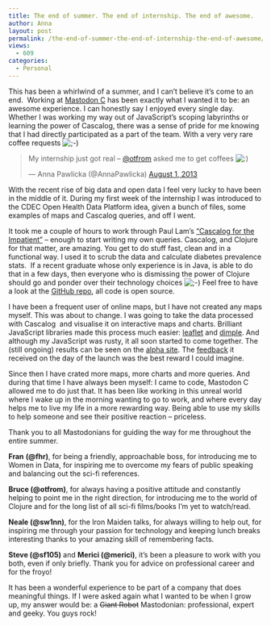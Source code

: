 ```yaml
---
title: The end of summer. The end of internship. The end of awesome.
author: Anna
layout: post
permalink: /the-end-of-summer-the-end-of-internship-the-end-of-awesome/
views:
  - 609
categories:
  - Personal
---
```

This has been a whirlwind of a summer, and I can’t believe it’s come to an end.  Working at [Mastodon C][1] has been exactly what I wanted it to be: an awesome experience. I can honestly say I enjoyed every single day. Whether I was working my way out of JavaScript&#8217;s scoping labyrinths or learning the power of Cascalog, there was a sense of pride for me knowing that I had directly participated as a part of the team. With a very very rare coffee requests <img src="http://annapawlicka.com/wp-includes/images/smilies/icon_wink.gif" alt=";-)" class="wp-smiley" />

<blockquote class="twitter-tweet">
  <p>
    My internship just got real &#8211; <a href="https://twitter.com/otfrom">@otfrom</a> asked me to get coffees <img src="http://annapawlicka.com/wp-includes/images/smilies/icon_smile.gif" alt=":)" class="wp-smiley" />
  </p>
  
  <p>
    — Anna Pawlicka (@AnnaPawlicka) <a href="https://twitter.com/AnnaPawlicka/statuses/362912344017354752">August 1, 2013</a>
  </p>
</blockquote>


With the recent rise of big data and open data I feel very lucky to have been in the middle of it. During my first week of the internship I was introduced to the CDEC Open Health Data Platform idea, given a bunch of files, some examples of maps and Cascalog queries, and off I went.

It took me a couple of hours to work through Paul Lam&#8217;s [&#8220;Cascalog for the Impatient&#8221;][2] &#8211; enough to start writing my own queries. Cascalog, and Clojure for that matter, are amazing. You get to do stuff fast, clean and in a functional way. I used it to scrub the data and calculate diabetes prevalence stats.  If a recent graduate whose only experience is in Java, is able to do that in a few days, then everyone who is dismissing the power of Clojure should go and ponder over their technology choices <img src="http://annapawlicka.com/wp-includes/images/smilies/icon_wink.gif" alt=";-)" class="wp-smiley" /> Feel free to have a look at the [GitHub repo][3], all code is open source.

I have been a frequent user of online maps, but I have not created any maps myself. This was about to change. I was going to take the data processed with Cascalog  and visualise it on interactive maps and charts. Brilliant JavaScript libraries made this process much easier: [leaflet][4] and [dimple][5]. And although my JavaScript was rusty, it all soon started to come together. The (still ongoing) results can be seen on the [alpha site][6]. The [feedback][7] it received on the day of the launch was the best reward I could imagine.

Since then I have crated more maps, more charts and more queries. And during that time I have always been myself: I came to code, Mastodon C allowed me to do just that. It has been like working in this unreal world where I wake up in the morning wanting to go to work, and where every day helps me to live my life in a more rewarding way. Being able to use my skills to help someone and see their positive reaction &#8211; priceless.

Thank you to all Mastodonians for guiding the way for me throughout the entire summer.

**Fran** **(@fhr)**, for being a friendly, approachable boss, for introducing me to Women in Data, for inspiring me to overcome my fears of public speaking and balancing out the sci-fi references.

**Bruce (@otfrom)**, for always having a positive attitude and constantly helping to point me in the right direction, for introducing me to the world of Clojure and for the long list of all sci-fi films/books I&#8217;m yet to watch/read.

**Neale (@sw1nn)**, for the Iron Maiden talks, for always willing to help out, for inspiring me through your passion for technology and keeping lunch breaks interesting thanks to your amazing skill of remembering facts.

**Steve (@sf105)** and **Merici (@merici)**, it&#8217;s been a pleasure to work with you both, even if only briefly. Thank you for advice on professional career and for the froyo!

It has been a wonderful experience to be part of a company that does meaningful things. If I were asked again what I wanted to be when I grow up, my answer would be: a <del>Giant Robot</del> Mastodonian: professional, expert and geeky. You guys rock!

 [1]: http://www.mastodonc.com/
 [2]: https://github.com/Cascading/Impatient-Cascalog/wiki
 [3]: https://github.com/CDECatapult/cdec.openhealthdata
 [4]: http://leafletjs.com/
 [5]: http://dimplejs.org/
 [6]: http://openhealthdata.cdehub.org/
 [7]: http://storify.com/CDECatapult/launch-of-cdec-open-health-data-platform